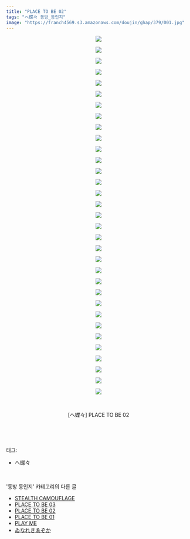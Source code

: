 ```yaml
---
title: "PLACE TO BE 02"
tags: "ヘ蝶々 동방_동인지"
image: "https://franch4569.s3.amazonaws.com/doujin/ghap/379/001.jpg"
---
```

<div class="article">
<p style="text-align: center; clear: none; float: none;"><img src="{{ site.imgserver2 }}/ghap/379/001.jpg"/></p>
<p style="text-align: center; clear: none; float: none;"><img src="{{ site.imgserver2 }}/ghap/379/002.jpg"/></p>
<p style="text-align: center; clear: none; float: none;"><img src="{{ site.imgserver2 }}/ghap/379/003.png"/></p>
<p style="text-align: center; clear: none; float: none;"><img src="{{ site.imgserver2 }}/ghap/379/004.jpg"/></p>
<p style="text-align: center; clear: none; float: none;"><img src="{{ site.imgserver2 }}/ghap/379/005.jpg"/></p>
<p style="text-align: center; clear: none; float: none;"><img src="{{ site.imgserver2 }}/ghap/379/006.jpg"/></p>
<p style="text-align: center; clear: none; float: none;"><img src="{{ site.imgserver2 }}/ghap/379/007.jpg"/></p>
<p style="text-align: center; clear: none; float: none;"><img src="{{ site.imgserver2 }}/ghap/379/008.jpg"/></p>
<p style="text-align: center; clear: none; float: none;"><img src="{{ site.imgserver2 }}/ghap/379/009.jpg"/></p>
<p style="text-align: center; clear: none; float: none;"><img src="{{ site.imgserver2 }}/ghap/379/010.jpg"/></p>
<p style="text-align: center; clear: none; float: none;"><img src="{{ site.imgserver2 }}/ghap/379/011.jpg"/></p>
<p style="text-align: center; clear: none; float: none;"><img src="{{ site.imgserver2 }}/ghap/379/012.jpg"/></p>
<p style="text-align: center; clear: none; float: none;"><img src="{{ site.imgserver2 }}/ghap/379/013.jpg"/></p>
<p style="text-align: center; clear: none; float: none;"><img src="{{ site.imgserver2 }}/ghap/379/014.jpg"/></p>
<p style="text-align: center; clear: none; float: none;"><img src="{{ site.imgserver2 }}/ghap/379/015.jpg"/></p>
<p style="text-align: center; clear: none; float: none;"><img src="{{ site.imgserver2 }}/ghap/379/016.jpg"/></p>
<p style="text-align: center; clear: none; float: none;"><img src="{{ site.imgserver2 }}/ghap/379/017.jpg"/></p>
<p style="text-align: center; clear: none; float: none;"><img src="{{ site.imgserver2 }}/ghap/379/018.jpg"/></p>
<p style="text-align: center; clear: none; float: none;"><img src="{{ site.imgserver2 }}/ghap/379/019.jpg"/></p>
<p style="text-align: center; clear: none; float: none;"><img src="{{ site.imgserver2 }}/ghap/379/020.jpg"/></p>
<p style="text-align: center; clear: none; float: none;"><img src="{{ site.imgserver2 }}/ghap/379/021.jpg"/></p>
<p style="text-align: center; clear: none; float: none;"><img src="{{ site.imgserver2 }}/ghap/379/022.jpg"/></p>
<p style="text-align: center; clear: none; float: none;"><img src="{{ site.imgserver2 }}/ghap/379/023.jpg"/></p>
<p style="text-align: center; clear: none; float: none;"><img src="{{ site.imgserver2 }}/ghap/379/024.jpg"/></p>
<p style="text-align: center; clear: none; float: none;"><img src="{{ site.imgserver2 }}/ghap/379/025.jpg"/></p>
<p style="text-align: center; clear: none; float: none;"><img src="{{ site.imgserver2 }}/ghap/379/026.jpg"/></p>
<p style="text-align: center; clear: none; float: none;"><img src="{{ site.imgserver2 }}/ghap/379/027.jpg"/></p>
<p style="text-align: center; clear: none; float: none;"><img src="{{ site.imgserver2 }}/ghap/379/028.jpg"/></p>
<p style="text-align: center; clear: none; float: none;"><img src="{{ site.imgserver2 }}/ghap/379/029.jpg"/></p>
<p style="text-align: center; clear: none; float: none;"><img src="{{ site.imgserver2 }}/ghap/379/030.jpg"/></p>
<p style="text-align: center; clear: none; float: none;"><img src="{{ site.imgserver2 }}/ghap/379/031.jpg"/></p>
<p style="text-align: center; clear: none; float: none;"><img src="{{ site.imgserver2 }}/ghap/379/032.jpg"/></p>
<p style="text-align: center; clear: none; float: none;"><img src="{{ site.imgserver2 }}/ghap/379/033.jpg"/></p>
<p style="text-align: center; clear: none; float: none;"><br/></p>
<p style="text-align: center; clear: none; float: none;">[ヘ蝶々] PLACE TO BE 02</p>
<p><br/></p>
</div><br/>
<div class="tagTrail">
<p>태그: </p>
<ul>
<li>ヘ蝶々</li>
</ul>
</div><br/>
<div class="another">
<p>'동방 동인지' 카테고리의 다른 글</p>
<ul>
<li><a href="/ghap_381">STEALTH CAMOUFLAGE</a></li>
<li><a href="/ghap_380">PLACE TO BE 03</a></li>
<li><a href="/ghap_379">PLACE TO BE 02</a></li>
<li><a href="/ghap_378">PLACE TO BE 01</a></li>
<li><a href="/ghap_377">PLAY ME</a></li>
<li><a href="/ghap_376">ゐなれきゑぞか</a></li>
</ul>
</div><br/>
<div class="cb_module cb_fluid">
<div class="cb_wrt cb_profile">
</div><!-- commentList close -->
</div><br/>
